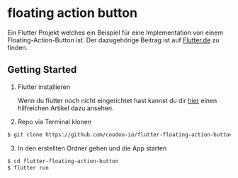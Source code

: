 # floating action button

Ein Flutter Projekt welches ein Beispiel für eine Implementation von einem Floating-Action-Button ist. Der dazugehörige Beitrag ist auf [Flutter.de](https://flutter.de/artikel/floating-action-button-flutter.html) zu finden.

## Getting Started

1. Flutter installieren

    Wenn du flutter noch nicht eingerichtet hast kannst du dir [hier](https://flutter.de/artikel/flutter-entwicklungsumgebung-einrichten.html) einen hilfreichen Artikel dazu ansehen.

2. Repo via Terminal klonen
```bash
$ git clone https://github.com/coodoo-io/flutter-floating-action-button.git
```

3. In den erstellten Ordner gehen und die App starten
```bash
$ cd flutter-floating-action-button
$ flutter run
```